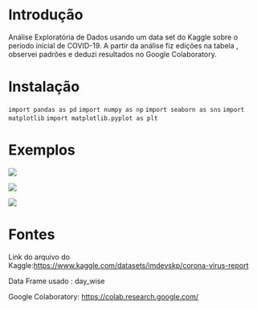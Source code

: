 # Introdução


 Análise Exploratória de Dados usando um data set do Kaggle sobre o período inicial de COVID-19. A partir da análise fiz edições na tabela , observei padrões e deduzi resultados no Google Colaboratory.
 
 # Instalação
 
```import pandas as pd```
```import numpy as np```
```import seaborn as sns```
```import matplotlib```
```import matplotlib.pyplot as plt```
 
# Exemplos
 ![](exemplo/Histograma.png)
 
 ![](exemplo/Heatmap.png)
 
 ![](exemplo/descricao_de_dados.png)
 
 
# Fontes

Link do arquivo do Kaggle:https://www.kaggle.com/datasets/imdevskp/corona-virus-report

Data Frame usado : day_wise
 
Google Colaboratory: https://colab.research.google.com/
